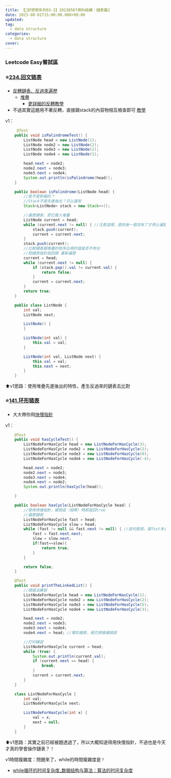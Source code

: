```yaml
---
title: 【🥺好想學系列03-2】20230507資料結構：鏈表篇2
date: 2023-08-01T15:00:00.000+08:00
updated: 
tag: 
  - data structure
categories: 
  - data structure
cover: 
---
```

### Leetcode Easy嘗試區
### ⭐[234.回文链表](https://leetcode.cn/problems/palindrome-linked-list?envType=study-plan-v2&id=top-100-liked)
- [反轉鏈表、反過來遍歷](https://blog.csdn.net/pluto_rx/article/details/115382854)
  - [堆疊](https://ithelp.ithome.com.tw/articles/10202838)
    - [更詳細的反轉教學](https://www.geeksforgeeks.org/program-to-reverse-a-linked-list-using-stack/)
- 不過其實這題用不著反轉，直接跟stack的內容物相互檢查即可 [教學](https://www.techiedelight.com/zh-tw/determine-linked-list-palindrome-or-not/)

v1：
```java
     @Test
    public void isPalindromeTest() {
        ListNode head = new ListNode(1);
        ListNode node2 = new ListNode(2);
        ListNode node3 = new ListNode(2);
        ListNode node4 = new ListNode(1);

        head.next = node2;
        node2.next = node3;
        node3.next = node4;
        System.out.println(isPalindrome(head));
    }

    public boolean isPalindrome(ListNode head) {
        //是不是對稱的？
        //Stack不是先進後出？可以運用
        Stack<ListNode> stack = new Stack<>();

        //遍歷鏈表，把它推入堆疊
        ListNode current = head;
        while (current.next != null) { //注意這裡，直到後一個沒有了才停止遍歷
            stack.push(current);
            current = current.next;
        }
        stack.push(current);
        //比較鏈表跟堆疊的依序出現的值是否不吻合
        //把鏈表指針指回頭 重新遍歷
        current = head;
        while (current.next != null) {
            if (stack.pop().val != current.val) {
                return false;
            }
            current = current.next;
        }
        return true;
    }

    public class ListNode {
        int val;
        ListNode next;

        ListNode() {
        }

        ListNode(int val) {
            this.val = val;
        }

        ListNode(int val, ListNode next) {
            this.val = val;
            this.next = next;
        }
    }
```
⬆️v1思路：使用堆疊先進後出的特性，產生反過來的鏈表去比對

### ⭐[141.环形链表](https://leetcode.cn/problems/linked-list-cycle/?envType=study-plan-v2&id=top-100-liked)
- 大大帶你飛[快慢指針](https://hackmd.io/@Hsins/fast-slow-pointers)

v1：
```java
    @Test
    public void hasCycleTest() {
        ListNodeForHasCycle head = new ListNodeForHasCycle(3);
        ListNodeForHasCycle node2 = new ListNodeForHasCycle(2);
        ListNodeForHasCycle node3 = new ListNodeForHasCycle(0);
        ListNodeForHasCycle node4 = new ListNodeForHasCycle(-4);

        head.next = node2;
        node2.next = node3;
        node3.next = node4;
        node4.next = node2;
        System.out.println(hasCycle(head));

    }

    public boolean hasCycle(ListNodeForHasCycle head) {
        //使用快慢指針，被倒追（相等）時即返回true
        //遍歷鏈表
        ListNodeForHasCycle fast = head;
        ListNodeForHasCycle slow = head;
        while (fast != null && fast.next != null) { //這句是說，當fast本身不是null，fast.next也不是時，持續循環，也就是說 這是一個環狀鏈表才能成立
            fast = fast.next.next;
            slow = slow.next;
            if(fast==slow){
                return true;
            }
        }

        return false;
    }

    @Test
    public void printTheLinkedList() {
        //頭插法練習
        ListNodeForHasCycle head = new ListNodeForHasCycle(1);
        ListNodeForHasCycle node2 = new ListNodeForHasCycle(2);
        ListNodeForHasCycle node3 = new ListNodeForHasCycle(5);
        ListNodeForHasCycle node4 = new ListNodeForHasCycle(3);

        head.next = node2;
        node2.next = node3;
        node3.next = node4;
        node4.next = head; //環形鏈表，尾巴將接續頭部

        //打印練習
        ListNodeForHasCycle current = head;
        while (true) {
            System.out.println(current.val);
            if (current.next == head) {
                break;
            }
            current = current.next;
        }
    }

    class ListNodeForHasCycle {
        int val;
        ListNodeForHasCycle next;

        ListNodeForHasCycle(int x) {
            val = x;
            next = null;
        }
    }
```
⬆️v1思路：其實之前已經被題透過了，所以大概知道得用快慢指針，不過也是今天才真的學會操作鏈表？！

v1時間複雜度：問題來了，while的時間複雜度是`？`
- [while循环的时间复杂度_数据结构与算法：算法的时间复杂度](https://blog.csdn.net/weixin_39805195/article/details/113324427)